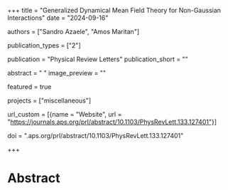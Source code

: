 +++
title = "Generalized Dynamical Mean Field Theory for Non-Gaussian Interactions"
date = "2024-09-16"

authors = ["Sandro Azaele", "Amos Maritan"]

publication_types = ["2"]

publication = "Physical Review Letters"
publication_short = ""

abstract = " "
image_preview = ""

featured = true

projects = ["miscellaneous"]

url_custom = [{name = "Website", url = "https://journals.aps.org/prl/abstract/10.1103/PhysRevLett.133.127401"}]

doi = ".aps.org/prl/abstract/10.1103/PhysRevLett.133.127401"

+++
# Abstract
